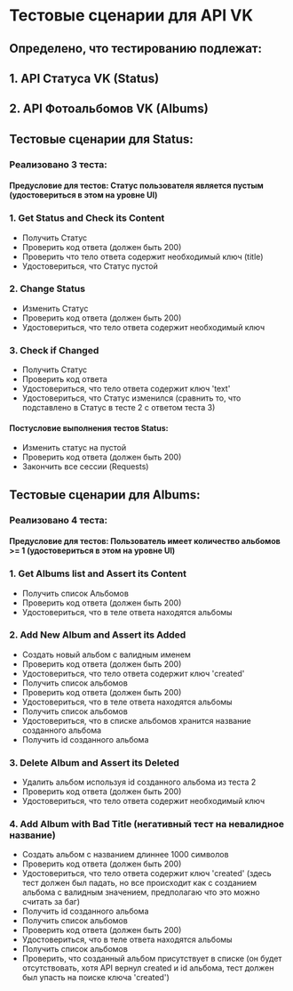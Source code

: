 #  Тестовые сценарии для API VK 

## Определено, что тестированию подлежат:
## 1. API Статуса VK (Status)
## 2. API Фотоальбомов VK (Albums)

## Тестовые сценарии для Status:

### Реализовано 3 теста:
#### Предусловие для тестов: Статус пользователя является пустым (удостовериться в этом на уровне UI)
### 1. Get Status and Check its Content
+ Получить Статус
+ Проверить код ответа (должен быть 200)
+ Проверить что тело ответа содержит необходимый ключ (title)
+ Удостовериться, что Статус пустой
### 2. Change Status 
+ Изменить Статус
+ Проверить код ответа (должен быть 200)
+ Удостовериться, что тело ответа содержит необходимый ключ
### 3. Check if Changed
+ Получить Статус
+ Проверить код ответа 
+ Удостовериться, что тело ответа содержит ключ 'text'
+ Удостовериться, что Статус изменился (сравнить то, что подставлено в Статус в тесте 2 с ответом теста 3)
#### Постусловие выполнения  тестов Status: 
+ Изменить статус на пустой
+ Проверить код ответа (должен быть 200)
+ Закончить все сессии (Requests)



## Тестовые сценарии для Albums:

### Реализовано 4 теста:
#### Предусловие для тестов: Пользователь имеет количество альбомов >= 1 (удостовериться в этом на уровне UI)
### 1. Get Albums list and Assert its Content
+ Получить список Альбомов
+ Проверить код ответа (должен быть 200)
+ Удостовериться, что в теле ответа находятся альбомы
### 2. Add New Album and Assert its Added
+ Создать новый альбом c валидным именем
+ Проверить код ответа (должен быть 200)
+ Удостовериться, что тело ответа содержит ключ 'created'
+ Получить список альбомов 
+ Проверить код ответа (должен быть 200)
+ Удостовериться, что в теле ответа находятся альбомы
+ Получить список альбомов
+ Удостовериться, что в списке альбомов хранится название созданного альбома
+ Получить id созданного альбома
### 3. Delete Album and Assert its Deleted
+ Удалить альбом используя id созданного альбома из теста 2
+ Проверить код ответа (должен быть 200)
+ Удостовериться, что тело ответа содержит необходимый ключ
### 4. Add Album with Bad Title (негативный тест на невалидное название)
+ Создать альбом с названием длиннее 1000 символов
+ Проверить код ответа (должен быть 200)
+ Удостовериться, что тело ответа содержит ключ 'created'
(здесь тест должен был падать, но все происходит как с созданием альбома с валидным значением,
предполагаю что это можно считать за баг)
+ Получить id созданного альбома 
+ Получить список альбомов
+ Проверить код ответа (должен быть 200)
+ Удостовериться, что в теле ответа находятся альбомы
+ Получить список альбомов
+ Проверить, что созданный альбом присутствует в списке
(он будет отсутствовать, хотя API вернул created и id альбома, тест должен был упасть на поиске ключа 'created')
